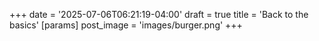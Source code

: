 +++
date = '2025-07-06T06:21:19-04:00'
draft = true
title = 'Back to the basics'
[params]
    post_image = 'images/burger.png'
+++
